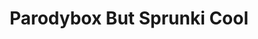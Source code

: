---
slug: parodybox-but-sprunki-cool-2193
title: Parodybox But Sprunki Cool
description: "Parodybox But Sprunki Cool is an exciting online game. Play for free directly in your browser!"
icon: /images/popular_mods/Parodybox But Sprunki Cool.png
url: https://wowtbc.net/sprunkin/parodybox-but-sprunkicool/index.html
previewImage: /images/popular_mods/Parodybox But Sprunki Cool.png
type: popular mods

# SEO配置
seo:
  title: "Parodybox But Sprunki Cool - Play Free Online Game | Fun Browser Games"
  description: "Parodybox But Sprunki Cool - Play this fun online game for free in your browser. No download required!"
  ogImage: "/images/popular_mods/Parodybox But Sprunki Cool.png"
  keywords: "parodybox-but-sprunki-cool-2193, online game, browser game, free game, popular mods game, play online"

videoUrls:
  - https://www.youtube.com/embed/example1
  - https://www.youtube.com/embed/example2

whyPlay:
  title: "Why Play Parodybox But Sprunki Cool?"
  items:
    - "Immersive Gameplay: Parodybox But Sprunki Cool offers an engaging and immersive gaming experience that will keep you entertained for hours"
    - "Challenging Levels: Test your skills with increasingly difficult challenges and obstacles"
    - "Beautiful Graphics: Enjoy stunning visuals and smooth animations that bring the game world to life"
    - "Regular Updates: New content and features are added regularly to keep the game fresh and exciting"
    - "Free to Play: Experience all the fun without spending a penny"
    - "Community Features: Connect with other players, share strategies, and compete for high scores"
    - "Cross-Platform: Play on any device with a web browser, no downloads required"

features:
  title: "Key Features of Parodybox But Sprunki Cool"
  image: "/images/popular_mods/Parodybox But Sprunki Cool.png"
  items:
    - "Intuitive Controls: Easy to learn controls make Parodybox But Sprunki Cool accessible for players of all skill levels"
    - "Multiple Game Modes: Enjoy various gameplay options that provide different challenges and experiences"
    - "Character Customization: Personalize your gaming experience with unique characters and items"
    - "Achievement System: Complete special tasks to earn rewards and recognition"
    - "Leaderboards: Compete with players worldwide and see who can achieve the highest scores"

characteristics:
  title: "Game Characteristics"
  image: "/images/popular_mods/Parodybox But Sprunki Cool.png"
  items:
    - "Genre: Popular mods game with elements of strategy and skill"
    - "Difficulty: Suitable for both casual gamers and those seeking a challenge"
    - "Play Time: Quick sessions or extended gameplay, depending on your preference"
    - "Art Style: Vibrant and engaging visuals that enhance the gaming experience"
    - "Sound Design: Immersive audio that complements the gameplay perfectly"

info: "Parodybox But Sprunki Cool is an exciting online game that offers players a unique and engaging gaming experience. With its intuitive controls, stunning visuals, and challenging gameplay, Parodybox But Sprunki Cool provides hours of entertainment for players of all ages and skill levels. Whether you're looking for a quick gaming session during a break or an extended play session, Parodybox But Sprunki Cool delivers an immersive experience that will keep you coming back for more. The game features multiple levels of increasing difficulty, ensuring that players are constantly challenged as they progress. With regular updates adding new content and features, Parodybox But Sprunki Cool remains fresh and exciting, providing endless entertainment options for its growing community of players."

howToPlayIntro: "Welcome to Parodybox But Sprunki Cool! This guide will walk you through the basics and help you master the game. Whether you're a beginner or looking to improve your skills, these tips and instructions will enhance your gaming experience."

howToPlaySteps:
  - title: "Getting Started"
    description: "Begin your Parodybox But Sprunki Cool adventure by familiarizing yourself with the controls. Use your keyboard or mouse to navigate through the game interface. The tutorial will guide you through the basic mechanics and help you understand the objectives."
  - title: "Understanding the Objectives"
    description: "In Parodybox But Sprunki Cool, your main goal is to progress through levels by completing specific objectives. Each level presents unique challenges that require different strategies and approaches."
  - title: "Mastering the Controls"
    description: "Practice using the controls to improve your precision and reaction time. Parodybox But Sprunki Cool requires quick reflexes and strategic thinking to overcome obstacles and defeat opponents."
  - title: "Utilizing Power-ups"
    description: "Collect power-ups throughout the game to enhance your abilities and overcome difficult challenges. Each power-up offers unique advantages that can be crucial for success."
  - title: "Developing Strategies"
    description: "As you progress in Parodybox But Sprunki Cool, develop effective strategies for different scenarios. Analyze patterns, anticipate challenges, and adapt your approach to maximize your performance."

faq:
  title: "Frequently Asked Questions about Parodybox But Sprunki Cool"
  items:
    - question: "Is Parodybox But Sprunki Cool free to play?"
      answer: "Yes, Parodybox But Sprunki Cool is completely free to play directly in your web browser. No downloads or purchases are required to enjoy the full game experience."
    - question: "Can I play Parodybox But Sprunki Cool on mobile devices?"
      answer: "Yes, Parodybox But Sprunki Cool is optimized for both desktop and mobile play. You can enjoy the game on any device with a web browser and internet connection."
    - question: "Are there any in-game purchases?"
      answer: "While Parodybox But Sprunki Cool is free to play, there may be optional in-game purchases available for cosmetic items or additional features that don't affect core gameplay."
    - question: "How often is Parodybox But Sprunki Cool updated?"
      answer: "The developers regularly update Parodybox But Sprunki Cool with new content, features, and improvements based on player feedback and game performance."
    - question: "Can I play Parodybox But Sprunki Cool offline?"
      answer: "Currently, Parodybox But Sprunki Cool requires an internet connection to play as it's a browser-based online game."
    - question: "Is Parodybox But Sprunki Cool suitable for children?"
      answer: "Yes, Parodybox But Sprunki Cool is designed to be family-friendly and suitable for players of all ages."
    - question: "How do I report bugs or issues?"
      answer: "If you encounter any problems while playing Parodybox But Sprunki Cool, you can report them through the game's support page or contact the developers directly through their website."
    - question: "Still Have Questions?"
      answer: "If you have additional questions about Parodybox But Sprunki Cool that aren't covered in this FAQ, please visit our support center or contact our customer service team for assistance."
---